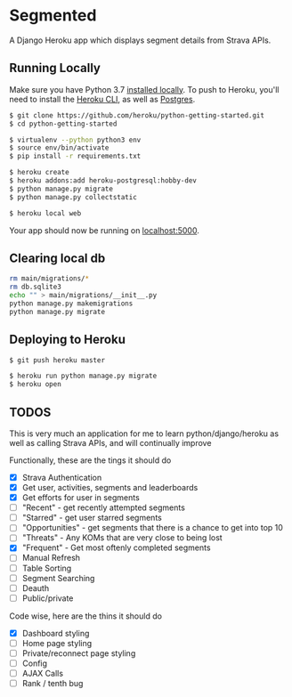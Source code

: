 # Segmented

A Django Heroku app which displays segment details from Strava APIs.

## Running Locally

Make sure you have Python 3.7 [installed locally](http://install.python-guide.org). To push to Heroku, you'll need to install the [Heroku CLI](https://devcenter.heroku.com/articles/heroku-cli), as well as [Postgres](https://devcenter.heroku.com/articles/heroku-postgresql#local-setup).

```sh
$ git clone https://github.com/heroku/python-getting-started.git
$ cd python-getting-started

$ virtualenv --python python3 env
$ source env/bin/activate
$ pip install -r requirements.txt

$ heroku create
$ heroku addons:add heroku-postgresql:hobby-dev
$ python manage.py migrate
$ python manage.py collectstatic

$ heroku local web
```

Your app should now be running on [localhost:5000](http://localhost:5000/).

## Clearing local db
```sh
rm main/migrations/*
rm db.sqlite3
echo "" > main/migrations/__init__.py
python manage.py makemigrations
python manage.py migrate
```

## Deploying to Heroku

```sh
$ git push heroku master

$ heroku run python manage.py migrate
$ heroku open
```

## TODOS

This is very much an application for me to learn python/django/heroku as well as calling Strava APIs, and will continually improve

Functionally, these are the tings it should do
- [x] Strava Authentication
- [x] Get user, activities, segments and leaderboards
- [x] Get efforts for user in segments
- [ ] "Recent" - get recently attempted segments
- [ ] "Starred" - get user starred segments
- [ ] "Opportunities" - get segments that there is a chance to get into top 10
- [ ] "Threats" - Any KOMs that are very close to being lost
- [x] "Frequent" - Get most oftenly completed segments
- [ ] Manual Refresh
- [ ] Table Sorting
- [ ] Segment Searching
- [ ] Deauth
- [ ] Public/private

Code wise, here are the thins it should do
- [x] Dashboard styling
- [ ] Home page styling
- [ ] Private/reconnect page styling
- [ ] Config
- [ ] AJAX Calls
- [ ] Rank / tenth bug
